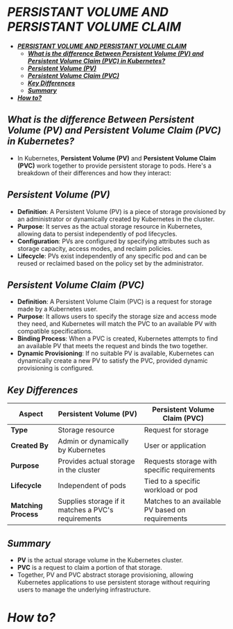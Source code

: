 # ***PERSISTANT VOLUME AND PERSISTANT VOLUME CLAIM***
- [***PERSISTANT VOLUME AND PERSISTANT VOLUME CLAIM***](#persistant-volume-and-persistant-volume-claim)
  - [***What is the difference Between Persistent Volume (PV) and Persistent Volume Claim (PVC) in Kubernetes?***](#what-is-the-difference-between-persistent-volume-pv-and-persistent-volume-claim-pvc-in-kubernetes)
  - [***Persistent Volume (PV)***](#persistent-volume-pv)
  - [***Persistent Volume Claim (PVC)***](#persistent-volume-claim-pvc)
  - [***Key Differences***](#key-differences)
  - [***Summary***](#summary)
- [***How to?***](#how-to)

## ***What is the difference Between Persistent Volume (PV) and Persistent Volume Claim (PVC) in Kubernetes?***

- In Kubernetes, **Persistent Volume (PV)** and **Persistent Volume Claim (PVC)** work together to provide persistent storage to pods. Here's a breakdown of their differences and how they interact:

## ***Persistent Volume (PV)***

- **Definition**: A Persistent Volume (PV) is a piece of storage provisioned by an administrator or dynamically created by Kubernetes in the cluster.
- **Purpose**: It serves as the actual storage resource in Kubernetes, allowing data to persist independently of pod lifecycles.
- **Configuration**: PVs are configured by specifying attributes such as storage capacity, access modes, and reclaim policies.
- **Lifecycle**: PVs exist independently of any specific pod and can be reused or reclaimed based on the policy set by the administrator.

## ***Persistent Volume Claim (PVC)***

- **Definition**: A Persistent Volume Claim (PVC) is a request for storage made by a Kubernetes user.
- **Purpose**: It allows users to specify the storage size and access mode they need, and Kubernetes will match the PVC to an available PV with compatible specifications.
- **Binding Process**: When a PVC is created, Kubernetes attempts to find an available PV that meets the request and binds the two together.
- **Dynamic Provisioning**: If no suitable PV is available, Kubernetes can dynamically create a new PV to satisfy the PVC, provided dynamic provisioning is configured.

## ***Key Differences***

| Aspect                | Persistent Volume (PV)                              | Persistent Volume Claim (PVC)                         |
|-----------------------|----------------------------------------------------|------------------------------------------------------|
| **Type**             | Storage resource                                    | Request for storage                                  |
| **Created By**       | Admin or dynamically by Kubernetes                  | User or application                                  |
| **Purpose**          | Provides actual storage in the cluster              | Requests storage with specific requirements          |
| **Lifecycle**        | Independent of pods                                 | Tied to a specific workload or pod                   |
| **Matching Process** | Supplies storage if it matches a PVC's requirements | Matches to an available PV based on requirements     |

## ***Summary***

- **PV** is the actual storage volume in the Kubernetes cluster.
- **PVC** is a request to claim a portion of that storage.
- Together, PV and PVC abstract storage provisioning, allowing Kubernetes applications to use persistent storage without requiring users to manage the underlying infrastructure.

# ***How to?***













